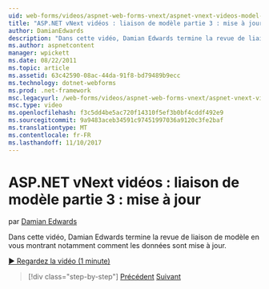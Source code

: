 ```yaml
---
uid: web-forms/videos/aspnet-web-forms-vnext/aspnet-vnext-videos-model-binding-part-3-updating
title: "ASP.NET vNext vidéos : liaison de modèle partie 3 : mise à jour | Documents Microsoft"
author: DamianEdwards
description: "Dans cette vidéo, Damian Edwards termine la revue de liaison de modèle en vous montrant notamment comment les données sont mise à jour."
ms.author: aspnetcontent
manager: wpickett
ms.date: 08/22/2011
ms.topic: article
ms.assetid: 63c42590-08ac-44da-91f8-bd79489b9ecc
ms.technology: dotnet-webforms
ms.prod: .net-framework
msc.legacyurl: /web-forms/videos/aspnet-web-forms-vnext/aspnet-vnext-videos-model-binding-part-3-updating
msc.type: video
ms.openlocfilehash: f3c5dd4be5ac720f14310f5ef3b0bf4cddf492e9
ms.sourcegitcommit: 9a9483aceb34591c97451997036a9120c3fe2baf
ms.translationtype: MT
ms.contentlocale: fr-FR
ms.lasthandoff: 11/10/2017
---
```

<a name="aspnet-vnext-videos-model-binding-part-3---updating"></a>ASP.NET vNext vidéos : liaison de modèle partie 3 : mise à jour
====================
par [Damian Edwards](https://github.com/DamianEdwards)

Dans cette vidéo, Damian Edwards termine la revue de liaison de modèle en vous montrant notamment comment les données sont mise à jour.

[&#9654; Regardez la vidéo (1 minute)](https://channel9.msdn.com/Blogs/ASP-NET-Site-Videos/aspnet-vnext-videos-model-binding-part-3-updating)

>[!div class="step-by-step"]
[Précédent](aspnet-vnext-videos-model-binding-part-2-filtering.md)
[Suivant](aspnet-45-web-forms-model-binding.md)
